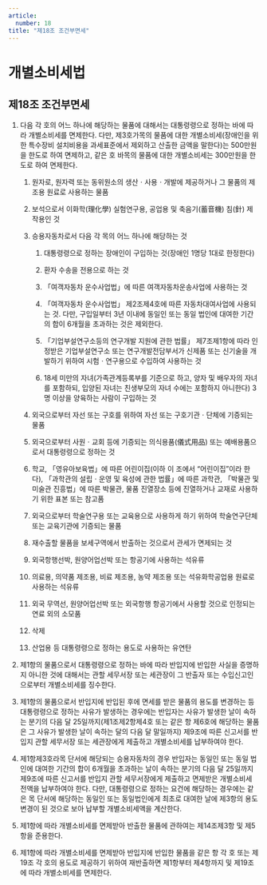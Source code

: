 ```yaml
---
article:
  number: 18
title: "제18조 조건부면세"
---
```

# 개별소비세법

## 제18조 조건부면세

1. 다음 각 호의 어느 하나에 해당하는 물품에 대해서는 대통령령으로 정하는 바에 따라 개별소비세를 면제한다. 다만, 제3호가목의 물품에 대한 개별소비세(장애인을 위한 특수장비 설치비용을 과세표준에서 제외하고 산출한 금액을 말한다)는 500만원을 한도로 하여 면제하고, 같은 호 바목의 물품에 대한 개별소비세는 300만원을 한도로 하여 면제한다.

    1. 원자로, 원자력 또는 동위원소의 생산ㆍ사용ㆍ개발에 제공하거나 그 물품의 제조용 원료로 사용하는 물품

    2. 보석으로서 이화학(理化學) 실험연구용, 공업용 및 축음기(蓄音機) 침(針) 제작용인 것

    3. 승용자동차로서 다음 각 목의 어느 하나에 해당하는 것

        1. 대통령령으로 정하는 장애인이 구입하는 것(장애인 1명당 1대로 한정한다)

        2. 환자 수송을 전용으로 하는 것

        3. 「여객자동차 운수사업법」에 따른 여객자동차운송사업에 사용하는 것

        4. 「여객자동차 운수사업법」 제2조제4호에 따른 자동차대여사업에 사용되는 것. 다만, 구입일부터 3년 이내에 동일인 또는 동일 법인에 대여한 기간의 합이 6개월을 초과하는 것은 제외한다.

        5. 「기업부설연구소등의 연구개발 지원에 관한 법률」 제7조제1항에 따라 인정받은 기업부설연구소 또는 연구개발전담부서가 신제품 또는 신기술을 개발하기 위하여 시험ㆍ연구용으로 수입하여 사용하는 것

        6. 18세 미만의 자녀(가족관계등록부를 기준으로 하고, 양자 및 배우자의 자녀를 포함하되, 입양된 자녀는 친생부모의 자녀 수에는 포함하지 아니한다) 3명 이상을 양육하는 사람이 구입하는 것

    4. 외국으로부터 자선 또는 구호를 위하여 자선 또는 구호기관ㆍ단체에 기증되는 물품

    5. 외국으로부터 사원ㆍ교회 등에 기증되는 의식용품(儀式用品) 또는 예배용품으로서 대통령령으로 정하는 것

    6. 학교, 「영유아보육법」에 따른 어린이집(이하 이 조에서 “어린이집”이라 한다), 「과학관의 설립ㆍ운영 및 육성에 관한 법률」에 따른 과학관, 「박물관 및 미술관 진흥법」에 따른 박물관, 물품 진열장소 등에 진열하거나 교재로 사용하기 위한 표본 또는 참고품

    7. 외국으로부터 학술연구용 또는 교육용으로 사용하게 하기 위하여 학술연구단체 또는 교육기관에 기증되는 물품

    8. 재수출할 물품을 보세구역에서 반출하는 것으로서 관세가 면제되는 것

    9. 외국항행선박, 원양어업선박 또는 항공기에 사용하는 석유류

    10. 의료용, 의약품 제조용, 비료 제조용, 농약 제조용 또는 석유화학공업용 원료로 사용하는 석유류

    11. 외국 무역선, 원양어업선박 또는 외국항행 항공기에서 사용할 것으로 인정되는 연료 외의 소모품

    12. 삭제

    13. 산업용 등 대통령령으로 정하는 용도로 사용하는 유연탄

2. 제1항의 물품으로서 대통령령으로 정하는 바에 따라 반입지에 반입한 사실을 증명하지 아니한 것에 대해서는 관할 세무서장 또는 세관장이 그 반출자 또는 수입신고인으로부터 개별소비세를 징수한다.

3. 제1항의 물품으로서 반입지에 반입된 후에 면세를 받은 물품의 용도를 변경하는 등 대통령령으로 정하는 사유가 발생하는 경우에는 반입자는 사유가 발생한 날이 속하는 분기의 다음 달 25일까지(제1조제2항제4호 또는 같은 항 제6호에 해당하는 물품은 그 사유가 발생한 날이 속하는 달의 다음 달 말일까지) 제9조에 따른 신고서를 반입지 관할 세무서장 또는 세관장에게 제출하고 개별소비세를 납부하여야 한다.

4. 제1항제3호라목 단서에 해당되는 승용자동차의 경우 반입자는 동일인 또는 동일 법인에 대여한 기간의 합이 6개월을 초과하는 날이 속하는 분기의 다음 달 25일까지 제9조에 따른 신고서를 반입지 관할 세무서장에게 제출하고 면제받은 개별소비세 전액을 납부하여야 한다. 다만, 대통령령으로 정하는 요건에 해당하는 경우에는 같은 목 단서에 해당하는 동일인 또는 동일법인에게 최초로 대여한 날에 제3항의 용도변경이 된 것으로 보아 납부할 개별소비세액을 계산한다.

5. 제1항에 따라 개별소비세를 면제받아 반출한 물품에 관하여는 제14조제3항 및 제5항을 준용한다.

6. 제1항에 따라 개별소비세를 면제받아 반입지에 반입한 물품을 같은 항 각 호 또는 제19조 각 호의 용도로 제공하기 위하여 재반출하면 제1항부터 제4항까지 및 제19조에 따라 개별소비세를 면제한다.

